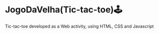 # JogoDaVelha(Tic-tac-toe)🕹
 Tic-tac-toe developed as a Web activity, using HTML, CSS and Javascript
